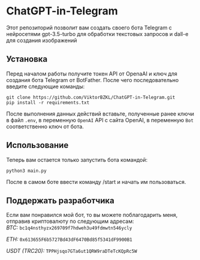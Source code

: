 # ChatGPT-in-Telegram
Этот репозиторий позволит вам создать своего бота Telegram с нейросетями gpt-3.5-turbo для обработки текстовых запросов и dall-e для создания изображений   

## Установка
Перед началом работы получите токен API от OpenaAI и ключ для создания бота Telegram от BotFather. После чего последовательно введите следующие команды:
```commandline
git clone https://github.com/ViktorBZKL/ChatGPT-in-Telegram.git
pip install -r requirements.txt
```
После выполнения данных действий вставьте, полученные ранее ключи в файл `.env`, в переменную `OpenAI` API с сайта OpenAI, в переменную `Bot` соответственно ключ от бота.

## Использование 
Теперь вам остается только запустить бота командой:
```commandline
python3 main.py
```
После в самом боте ввести команду /start и начать им пользоваться.

## Поддержать разработчика
Если вам понравился мой бот, то вы можете поблагодарить меня, отправив криптовалюту по следующим адресам:  
*BTC:* 
`bc1q4nsthyzx269709f7hdweh3u49fdmwtn546ycly`

*ETH:* 
`0x613655F6b5727Bd43dF6470Bd85f5341dF9900B1`

*USDT (TRC20):*
`TPPHjsqo7GTa6ut1QRW9raDTeTcKQpRc5W`
